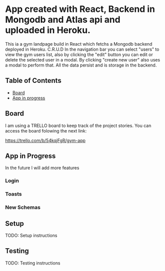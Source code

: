 # App created with React, Backend in Mongodb and Atlas api and uploaded in Heroku.

This ia a gym landpage build in React which fetchs a  Mongodb backend deployed in Heroku.
C.R.U.D
In the navigation bar you can select "users" to view the gym users list,
also by clicking the "edit" button you can edit or delete the selected user in a modal.
By clicking "create new user" also uses a modal to perform that.
All the data persist and is storage in the backend.

## Table of Contents

-  [Board](#board)
-  [App in progress](#app-in-progress)

## Board 

I am using a TRELLO board to keep track of the project stories.
You can access the board folowing the next link:

https://trello.com/b/54kqjFgR/gym-app

## App in Progress

In the future I will add more features 

### Login
### Toasts 
### New Schemas 


## Setup

TODO: Setup instructions

## Testing

TODO: Testing instructions
